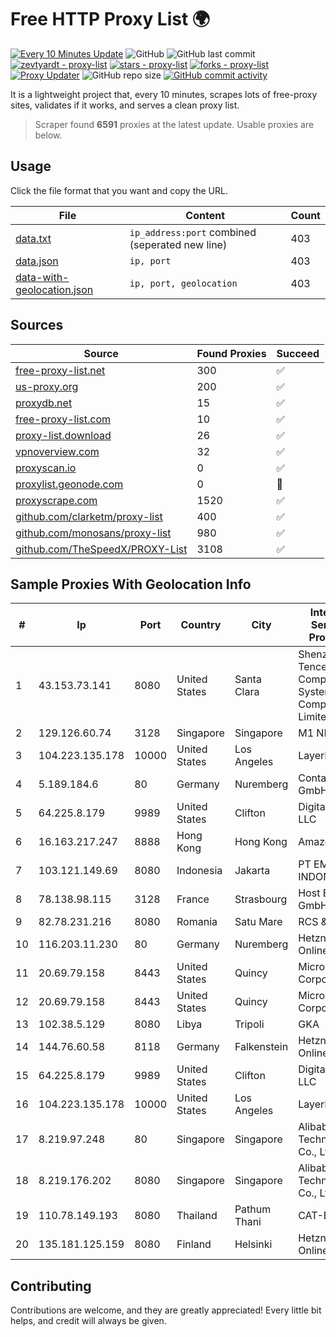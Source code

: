 
# Free HTTP Proxy List 🌍

[![Every 10 Minutes Update](https://github.com/mertguvencli/http-proxy-list/actions/workflows/main.yml/badge.svg?branch=main)](https://github.com/mertguvencli/http-proxy-list/actions/workflows/main.yml)
![GitHub](https://img.shields.io/github/license/mertguvencli/http-proxy-list)
![GitHub last commit](https://img.shields.io/github/last-commit/mertguvencli/http-proxy-list)
[![zevtyardt - proxy-list](https://img.shields.io/static/v1?label=zevtyardt&message=proxy-list&color=blue&logo=github)](https://github.com/zevtyardt/proxy-list "Go to GitHub repo")
[![stars - proxy-list](https://img.shields.io/github/stars/zevtyardt/proxy-list?style=social)](https://github.com/zevtyardt/proxy-list)
[![forks - proxy-list](https://img.shields.io/github/forks/zevtyardt/proxy-list?style=social)](https://github.com/zevtyardt/proxy-list)
[![Proxy Updater](https://github.com/zevtyardt/proxy-list/workflows/Proxy%20Updater/badge.svg)](https://github.com/zevtyardt/proxy-list/actions?query=workflow:"Proxy+Updater")
![GitHub repo size](https://img.shields.io/github/repo-size/zevtyardt/proxy-list)
[![GitHub commit activity](https://img.shields.io/github/commit-activity/m/zevtyardt/proxy-list?logo=commits)](https://github.com/zevtyardt/proxy-list/commits/main)

It is a lightweight project that, every 10 minutes, scrapes lots of free-proxy sites, validates if it works, and serves a clean proxy list.

> Scraper found **6591** proxies at the latest update. Usable proxies are below.

## Usage

Click the file format that you want and copy the URL.

|File|Content|Count|
|----|-------|-----|
|[data.txt](https://raw.githubusercontent.com/mertguvencli/http-proxy-list/main/proxy-list/data.txt)|`ip_address:port` combined (seperated new line)|403|
|[data.json](https://raw.githubusercontent.com/mertguvencli/http-proxy-list/main/proxy-list/data.json)|`ip, port`|403|
|[data-with-geolocation.json](https://raw.githubusercontent.com/mertguvencli/http-proxy-list/main/proxy-list/data-with-geolocation.json)|`ip, port, geolocation`|403|

## Sources

|Source|Found Proxies|Succeed|
|------|-------------|-------|
|[free-proxy-list.net](https://free-proxy-list.net)|300|✅|
|[us-proxy.org](https://www.us-proxy.org)|200|✅|
|[proxydb.net](http://proxydb.net)|15|✅|
|[free-proxy-list.com](https://free-proxy-list.com/?page=&port=&type%5B%5D=http&type%5B%5D=https&up_time=0&search=Search)|10|✅|
|[proxy-list.download](https://www.proxy-list.download/HTTP)|26|✅|
|[vpnoverview.com](https://vpnoverview.com/privacy/anonymous-browsing/free-proxy-servers)|32|✅|
|[proxyscan.io](https://www.proxyscan.io)|0|✅|
|[proxylist.geonode.com](https://proxylist.geonode.com/api/proxy-list?limit=300&page=1&sort_by=lastChecked&sort_type=desc&protocols=http,https)|0|🚫|
|[proxyscrape.com](https://api.proxyscrape.com/v2/?request=displayproxies&protocol=http&timeout=10000&country=all&ssl=all&anonymity=all)|1520|✅|
|[github.com/clarketm/proxy-list](https://raw.githubusercontent.com/clarketm/proxy-list/master/proxy-list-raw.txt)|400|✅|
|[github.com/monosans/proxy-list](https://raw.githubusercontent.com/monosans/proxy-list/main/proxies/http.txt)|980|✅|
|[github.com/TheSpeedX/PROXY-List](https://raw.githubusercontent.com/TheSpeedX/PROXY-List/master/http.txt)|3108|✅|


## Sample Proxies With Geolocation Info

|#|Ip|Port|Country|City|Internet Service Provider|
|-|--|----|-------|----|-------------------------|
|1|43.153.73.141|8080|United States|Santa Clara|Shenzhen Tencent Computer Systems Company Limited|
|2|129.126.60.74|3128|Singapore|Singapore|M1 NET LTD|
|3|104.223.135.178|10000|United States|Los Angeles|LayerHost|
|4|5.189.184.6|80|Germany|Nuremberg|Contabo GmbH|
|5|64.225.8.179|9989|United States|Clifton|DigitalOcean, LLC|
|6|16.163.217.247|8888|Hong Kong|Hong Kong|Amazon.com|
|7|103.121.149.69|8080|Indonesia|Jakarta|PT EMERIO INDONESIA|
|8|78.138.98.115|3128|France|Strasbourg|Host Europe GmbH|
|9|82.78.231.216|8080|Romania|Satu Mare|RCS & RDS|
|10|116.203.11.230|80|Germany|Nuremberg|Hetzner Online GmbH|
|11|20.69.79.158|8443|United States|Quincy|Microsoft Corporation|
|12|20.69.79.158|8443|United States|Quincy|Microsoft Corporation|
|13|102.38.5.129|8080|Libya|Tripoli|GKA|
|14|144.76.60.58|8118|Germany|Falkenstein|Hetzner Online GmbH|
|15|64.225.8.179|9989|United States|Clifton|DigitalOcean, LLC|
|16|104.223.135.178|10000|United States|Los Angeles|LayerHost|
|17|8.219.97.248|80|Singapore|Singapore|Alibaba (US) Technology Co., Ltd.|
|18|8.219.176.202|8080|Singapore|Singapore|Alibaba (US) Technology Co., Ltd.|
|19|110.78.149.193|8080|Thailand|Pathum Thani|CAT-BB|
|20|135.181.125.159|8080|Finland|Helsinki|Hetzner Online GmbH|



## Contributing

Contributions are welcome, and they are greatly appreciated! Every
little bit helps, and credit will always be given.


